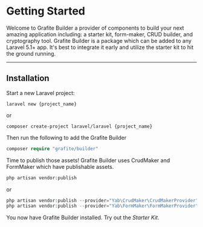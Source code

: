 # Getting Started

<div class="logo">
    <span class="builder-icon"></span>
</div>

Welcome to Grafite Builder a provider of components to build your next amazing application including: a starter kit, form-maker, CRUD builder, and cryptography tool.
Grafite Builder is a package which can be added to any Laravel 5.1+ app. It's best to integrate it early and utilize the starter kit to hit the ground running.

----

## Installation

Start a new Laravel project:

```
laravel new {project_name}
```
or
```
composer create-project laravel/laravel {project_name}
```

Then run the following to add the Grafite Builder

```php
composer require "grafite/builder"
```

Time to publish those assets! Grafite Builder uses CrudMaker and FormMaker which have publishable assets.

```php
php artisan vendor:publish
```
or
```php
php artisan vendor:publish --provider="Yab\CrudMaker\CrudMakerProvider"
php artisan vendor:publish --provider="Yab\FormMaker\FormMakerProvider"
```


You now have Grafite Builder installed. Try out the *Starter Kit*.
